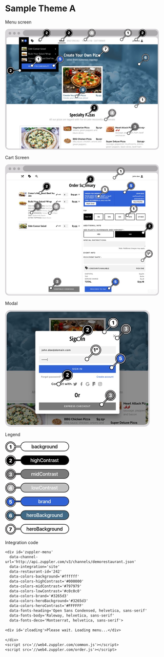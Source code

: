 # Sample Theme A

Menu screen

![](/assets/themeA-menu.jpg)

Cart Screen

![](/assets/themeA-cart.jpg)

Modal

![](/assets/themeA-modal.jpg)

Legend

![](/assets/themeA-colors.jpg)

Integration code

```
<div id='zuppler-menu'
  data-channel-url='http://api.zuppler.com/v3/channels/demorestaurant.json'
  data-integration='site'
  data-restaurant-id='242'
  data-colors-background='#ffffff'
  data-colors-highContrast='#000000'
  data-colors-midContrast='#797979'
  data-colors-lowContrast='#c0c0c0'
  data-colors-brand='#3265d3'
  data-colors-heroBackground='#3265d3'
  data-colors-heroContrast='#FFFFFF'
  data-fonts-heading='Open Sans Condensed, helvetica, sans-serif'
  data-fonts-body='Raleway, helvetica, sans-serif'
  data-fonts-deco='Montserrat, helvetica, sans-serif'>

<div id='zloading'>Please wait. Loading menu...</div>

</div>
<script src='//web4.zuppler.com/common.js'></script>
<script src='//web4.zuppler.com/order.js'></script>
```




